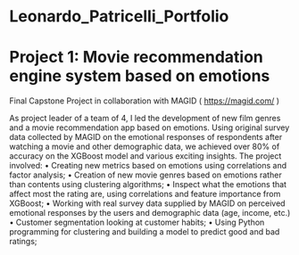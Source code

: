 # Leonardo_Patricelli_Portfolio


# Project 1: Movie recommendation engine system based on emotions
Final Capstone Project in collaboration with MAGID ( https://magid.com/ )

As project leader of a team of 4, I led the development of new film genres and a movie recommendation app based on emotions. Using original survey data collected by MAGID on the emotional responses of respondents after watching a movie and other demographic data, we achieved over 80% of accuracy on the XGBoost model and various exciting insights.
The project involved:
•	Creating new metrics based on emotions using correlations and factor analysis;
•	Creation of new movie genres based on emotions rather than contents using clustering algorithms;
•	Inspect what the emotions that affect most the rating are, using correlations and feature importance from XGBoost;
•	Working with real survey data supplied by MAGID on perceived emotional responses by the users and demographic data (age, income, etc.)
•	Customer segmentation looking at customer habits;
•	Using Python programming for clustering and building a model to predict good and bad ratings;
